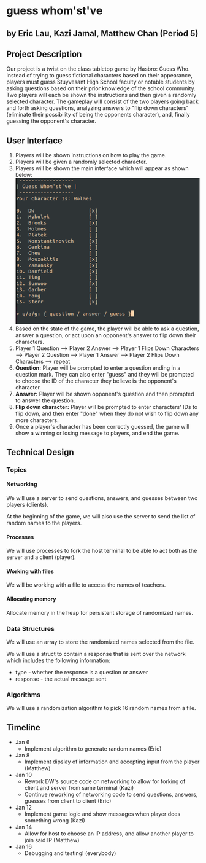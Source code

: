 # guess whom'st've

## by Eric Lau, Kazi Jamal, Matthew Chan (Period 5)

## Project Description

Our project is a twist on the class tabletop game by Hasbro: Guess Who. Instead of trying to guess fictional characters based on their appearance, players must guess Stuyvesant High School faculty or notable students by asking questions based on their prior knowledge of the school community. Two players will each be shown the instructions and then given a randomly selected character. The gameplay will consist of the two players going back and forth asking questions, analyzing answers to "flip down characters" (eliminate their possibility of being the opponents character), and, finally guessing the opponent's character.

## User Interface

1. Players will be shown instructions on how to play the game.
2. Players will be given a randomly selected character.
3. Players will be shown the main interface which will appear as shown below:
![Image of Game Interface](/examples/example_game.png)
4. Based on the state of the game, the player will be able to ask a question, answer a question, or act upon an opponent's answer to flip down their characters.
5. Player 1 Question --> Player 2 Answer --> Player 1 Flips Down Characters --> Player 2 Question --> Player 1 Answer --> Player 2 Flips Down Characters  --> repeat
6. **Question:** Player will be prompted to enter a question ending in a question mark. They can also enter "guess" and they will be prompted to choose the ID of the character they believe is the opponent's character.
7. **Answer:** Player will be shown opponent's question and then prompted to answer the question.
8. **Flip down character:** Player will be prompted to enter characters' IDs to flip down, and then enter "done" when they do not wish to flip down any more characters.
9. Once a player's character has been correctly guessed, the game will show a winning or losing message to players, and end the game.

## Technical Design

### Topics

#### Networking

We will use a server to send questions, answers, and guesses between two players (clients).

At the beginning of the game, we will also use the server to send the list of random names to the players.

#### Processes

We will use processes to fork the host terminal to be able to act both as the server and a client (player).

#### Working with files

We will be working with a file to access the names of teachers.

#### Allocating memory

Allocate memory in the heap for persistent storage of randomized names.

### Data Structures

We will use an array to store the randomized names selected from the file.

We will use a struct to contain a response that is sent over the network which includes the following information:

- type - whether the response is a question or answer
- response - the actual message sent

### Algorithms

We will use a randomization algorithm to pick 16 random names from a file.

## Timeline

- Jan 6
  - Implement algorithm to generate random names (Eric)
- Jan 8
  - Implement dipslay of information and accepting input from the player (Matthew)
- Jan 10
  - Rework DW's source code on networking to allow for forking of client and server from same terminal (Kazi)
  - Continue reworking of networking code to send questions, answers, guesses from client to client (Eric)
- Jan 12
  - Implement game logic and show messages when player does something wrong (Kazi)
- Jan 14
  - Allow for host to choose an IP address, and allow another player to join said IP (Matthew)
- Jan 16
  - Debugging and testing! (everybody)
